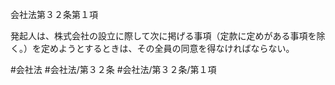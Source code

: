 会社法第３２条第１項

発起人は、株式会社の設立に際して次に掲げる事項（定款に定めがある事項を除く。）を定めようとするときは、その全員の同意を得なければならない。

#会社法
#会社法/第３２条
#会社法/第３２条/第１項
